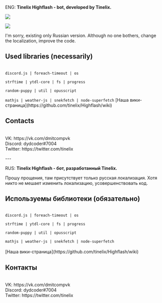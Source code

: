 ENG: <b>Tinelix Highflash - bot, developed by Tinelix.</b>
<p><img src="https://media.discordapp.net/attachments/634674458770276371/711503900334751774/bandicam_2020-05-17_16-02-10-612.png"></img>
<p><img src="https://media.discordapp.net/attachments/634674458770276371/711504744069333052/bandicam_2020-05-17_16-05-34-868.png"></img>
<p>I'm sorry, existing only Russian version. Although no one bothers, change the localization, improve the code.

<p><p><h2>Used libraries (necessarily)</h2>
<br><code>discord.js | foreach-timeout | os <br>
strftime | ytdl-core | fs | progress<br>
random-puppy | util | opusscript<br>
mathjs | weather-js | snekfetch | node-superfetch</code>
[Наша вики-страница](https://github.com/tinelix/Highflash/wiki)

<p><p><h2>Contacts</h2>
<br>VK: https://vk.com/dmitcompvk
<br>Discord: dydcoder#7004
<br>Twitter: https://twitter.com/tinelix
<p>---<p>
RUS: <b>Tinelix Highflash - бот, разработанный Tinelix.</b>
<p>Прошу прощения, там присутствует только русская локализация. Хотя никто не мешает изменить локализацию, усовершенствовать код.
<p><p><h2>Используемы библиотеки (обязательно)</h2>  
<br><code>discord.js | foreach-timeout | os <br>
strftime | ytdl-core | fs | progress<br>
random-puppy | util | opusscript<br>
mathjs | weather-js | snekfetch | node-superfetch</code>
<br><br>
[Наша вики-страница](https://github.com/tinelix/Highflash/wiki)

<p><p><h2>Контакты</h2>
<br>VK: https://vk.com/dmitcompvk
<br>Discord: dydcoder#7004
<br>Twitter: https://twitter.com/tinelix
